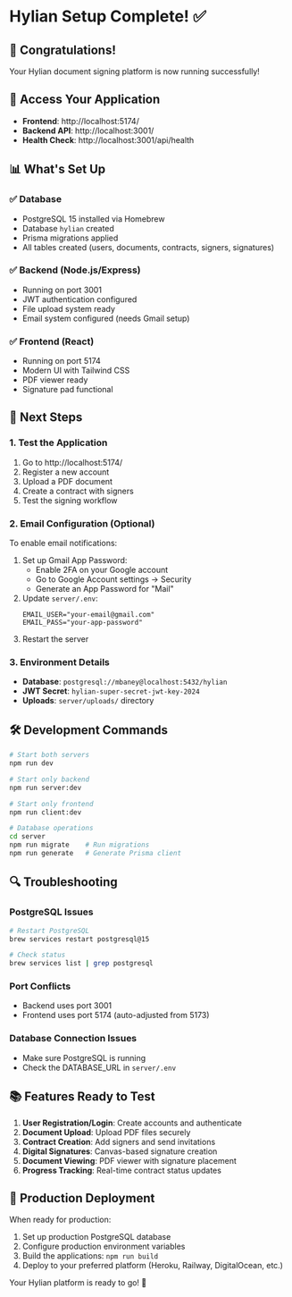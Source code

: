 # Hylian Setup Complete! ✅

## 🎉 Congratulations! 

Your Hylian document signing platform is now running successfully!

## 🚀 Access Your Application

- **Frontend**: http://localhost:5174/
- **Backend API**: http://localhost:3001/
- **Health Check**: http://localhost:3001/api/health

## 📊 What's Set Up

### ✅ Database
- PostgreSQL 15 installed via Homebrew
- Database `hylian` created
- Prisma migrations applied
- All tables created (users, documents, contracts, signers, signatures)

### ✅ Backend (Node.js/Express)
- Running on port 3001
- JWT authentication configured
- File upload system ready
- Email system configured (needs Gmail setup)

### ✅ Frontend (React)
- Running on port 5174
- Modern UI with Tailwind CSS
- PDF viewer ready
- Signature pad functional

## 🔧 Next Steps

### 1. Test the Application
1. Go to http://localhost:5174/
2. Register a new account
3. Upload a PDF document
4. Create a contract with signers
5. Test the signing workflow

### 2. Email Configuration (Optional)
To enable email notifications:
1. Set up Gmail App Password:
   - Enable 2FA on your Google account
   - Go to Google Account settings → Security
   - Generate an App Password for "Mail"
2. Update `server/.env`:
   ```env
   EMAIL_USER="your-email@gmail.com"
   EMAIL_PASS="your-app-password"
   ```
3. Restart the server

### 3. Environment Details
- **Database**: `postgresql://mbaney@localhost:5432/hylian`
- **JWT Secret**: `hylian-super-secret-jwt-key-2024`
- **Uploads**: `server/uploads/` directory

## 🛠 Development Commands

```bash
# Start both servers
npm run dev

# Start only backend
npm run server:dev

# Start only frontend  
npm run client:dev

# Database operations
cd server
npm run migrate    # Run migrations
npm run generate   # Generate Prisma client
```

## 🔍 Troubleshooting

### PostgreSQL Issues
```bash
# Restart PostgreSQL
brew services restart postgresql@15

# Check status
brew services list | grep postgresql
```

### Port Conflicts
- Backend uses port 3001
- Frontend uses port 5174 (auto-adjusted from 5173)

### Database Connection Issues
- Make sure PostgreSQL is running
- Check the DATABASE_URL in `server/.env`

## 📚 Features Ready to Test

1. **User Registration/Login**: Create accounts and authenticate
2. **Document Upload**: Upload PDF files securely  
3. **Contract Creation**: Add signers and send invitations
4. **Digital Signatures**: Canvas-based signature creation
5. **Document Viewing**: PDF viewer with signature placement
6. **Progress Tracking**: Real-time contract status updates

## 🎯 Production Deployment

When ready for production:
1. Set up production PostgreSQL database
2. Configure production environment variables
3. Build the applications: `npm run build`
4. Deploy to your preferred platform (Heroku, Railway, DigitalOcean, etc.)

Your Hylian platform is ready to go! 🚀